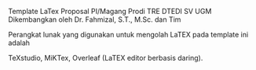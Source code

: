 Template LaTex Proposal PI/Magang Prodi TRE DTEDI SV UGM Dikembangkan oleh Dr. Fahmizal, S.T., M.Sc. dan Tim

Perangkat lunak yang digunakan untuk mengolah LaTEX pada template ini adalah

TeXstudio,
MiKTex,
Overleaf (LaTEX editor berbasis daring).
